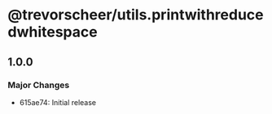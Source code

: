 # @trevorscheer/utils.printwithreducedwhitespace

## 1.0.0
### Major Changes

- 615ae74: Initial release
